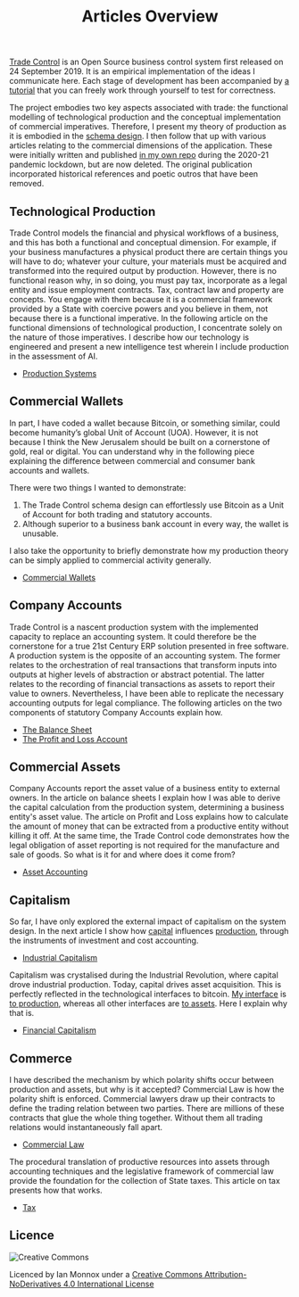﻿---
layout: ../../layouts/Documentation.astro
title: Articles Overview
permalink: articles/tc_intro
---
[Trade Control](https://github.com/tradecontrol) is an Open Source business control system first released on 24 September 2019. It is an empirical implementation of the ideas I communicate here. Each stage of development has been accompanied by [a tutorial](/tutorials/overview) that you can freely work through yourself to test for correctness. 

The project embodies two key aspects associated with trade: the functional modelling of technological production and the conceptual implementation of commercial imperatives. Therefore, I present my theory of production as it is embodied in the [schema design](https://github.com/tradecontrol/sqlnode). I then follow that up with various articles relating to the commercial dimensions of the application. These were initially written and published [in my own repo](https://github.com/iamonnox/tradecontrol) during the 2020-21 pandemic lockdown, but are now deleted. The original publication incorporated historical references and poetic outros that have been removed.

## Technological Production

Trade Control models the financial and physical workflows of a business, and this has both a functional and conceptual dimension. For example, if your business manufactures a physical product there are certain things you will have to do; whatever your culture, your materials must be acquired and transformed into the required output by production. However, there is no functional reason why, in so doing, you must pay tax, incorporate as a legal entity and issue employment contracts. Tax, contract law and property are concepts. You engage with them because it is a commercial framework provided by a State with coercive powers and you believe in them, not because there is a functional imperative. In the following article on the functional dimensions of technological production, I concentrate solely on the nature of those imperatives. I describe how our technology is engineered and present a new intelligence test wherein I include production in the assessment of AI.

- [Production Systems](/articles/tc_production)

## Commercial Wallets

In part, I have coded a wallet because Bitcoin, or something similar, could become humanity’s global Unit of Account (UOA). However, it is not because I think the New Jerusalem should be built on a cornerstone of gold, real or digital. You can understand why in the following piece explaining the difference between commercial and consumer bank accounts and wallets. 

There were two things I wanted to demonstrate:

1. The Trade Control schema design can effortlessly use Bitcoin as a Unit of Account for both trading and statutory accounts.
2. Although superior to a business bank account in every way, the wallet is unusable.

I also take the opportunity to briefly demonstrate how my production theory can be simply applied to commercial activity generally.

- [Commercial Wallets](/articles/tc_bitcoin)

## Company Accounts

Trade Control is a nascent production system with the implemented capacity to replace an accounting system. It could therefore be the cornerstone for a true 21st Century ERP solution presented in free software. A production system is the opposite of an accounting system. The former relates to the orchestration of real transactions that transform inputs into outputs at higher levels of abstraction or abstract potential.  The latter relates to the recording of financial transactions as assets to report their value to owners. Nevertheless, I have been able to replicate the necessary accounting outputs for legal compliance. The following articles on the two components of statutory Company Accounts explain how.

- [The Balance Sheet](/articles/tc_balance_sheet)
- [The Profit and Loss Account](/articles/tc_profit_and_loss)

## Commercial Assets

Company Accounts report the asset value of a business entity to external owners. In the article on balance sheets I explain how I was able to derive the capital calculation from the production system, determining a business entity's asset value. The article on Profit and Loss explains how to calculate the amount of money that can be extracted from a productive entity without killing it off. At the same time, the Trade Control code demonstrates how the legal obligation of asset reporting is not required for the manufacture and sale of goods. So what is it for and where does it come from?

- [Asset Accounting](/articles/tc_assets)

## Capitalism

So far, I have only explored the external impact of capitalism on the system design. In the next article I show how [capital](/articles/tc_balance_sheet#capital) influences [production](/articles/tc_assets#production-layer), through the instruments of investment and cost accounting.

- [Industrial Capitalism](/articles/tc_industrial_capitalism)

Capitalism was crystalised during the Industrial Revolution, where capital drove industrial production. Today, capital drives asset acquisition. This is perfectly reflected in the technological interfaces to bitcoin. [My interface](/tutorials/bitcoin_overview) is [to production](/articles/tc_production#production), whereas all other interfaces are [to assets](/articles/tc_assets#asset-layer). Here I explain why that is.

- [Financial Capitalism](/articles/tc_financial_capitalism)

## Commerce

I have described the mechanism by which polarity shifts occur between production and assets, but why is it accepted? Commercial Law is how the polarity shift is enforced. Commercial lawyers draw up their contracts to define the trading relation between two parties. There are millions of these contracts that glue the whole thing together. Without them all trading relations would instantaneously fall apart.

- [Commercial Law](/articles/tc_commerce)

The procedural translation of productive resources into assets through accounting techniques and the legislative framework of commercial law provide the foundation for the collection of State taxes. This article on tax presents how that works.

- [Tax](/articles/tc_tax) 

## Licence

![Creative Commons](https://i.creativecommons.org/l/by-nd/4.0/88x31.png) 

Licenced by Ian Monnox under a [Creative Commons Attribution-NoDerivatives 4.0 International License](http://creativecommons.org/licenses/by-nd/4.0/) 



